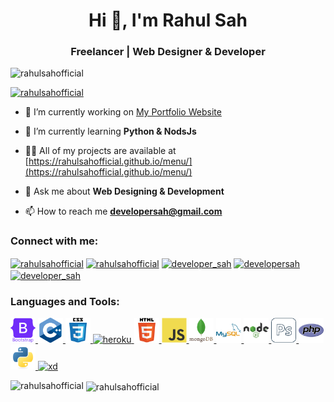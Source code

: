 <h1 align="center">Hi 👋, I'm Rahul Sah</h1>
<h3 align="center">Freelancer | Web Designer & Developer</h3>

<p align="left"> <img src="https://komarev.com/ghpvc/?username=rahulsahofficial&label=Profile%20views&color=0e75b6&style=flat" alt="rahulsahofficial" /> </p>

<p align="left"> <a href="https://github.com/ryo-ma/github-profile-trophy"><img src="https://github-profile-trophy.vercel.app/?username=rahulsahofficial" alt="rahulsahofficial" /></a> </p>

- 🔭 I’m currently working on [My Portfolio Website](#)

- 🌱 I’m currently learning **Python & NodsJs**

- 👨‍💻 All of my projects are available at [https://rahulsahofficial.github.io/menu/](https://rahulsahofficial.github.io/menu/)

- 💬 Ask me about **Web Designing & Development**

- 📫 How to reach me **developersah@gmail.com**

<h3 align="left">Connect with me:</h3>
<p align="left">
<a href="https://codepen.io/rahulsahofficial" target="blank"><img align="center" src="https://cdn.jsdelivr.net/npm/simple-icons@3.0.1/icons/codepen.svg" alt="rahulsahofficial" height="30" width="40" /></a>
<a href="https://dev.to/rahulsahofficial" target="blank"><img align="center" src="https://cdn.jsdelivr.net/npm/simple-icons@3.0.1/icons/dev-dot-to.svg" alt="rahulsahofficial" height="30" width="40" /></a>
<a href="https://twitter.com/developer_sah" target="blank"><img align="center" src="https://cdn.jsdelivr.net/npm/simple-icons@3.0.1/icons/twitter.svg" alt="developer_sah" height="30" width="40" /></a>
<a href="https://linkedin.com/in/developersah" target="blank"><img align="center" src="https://cdn.jsdelivr.net/npm/simple-icons@3.0.1/icons/linkedin.svg" alt="developersah" height="30" width="40" /></a>
<a href="https://instagram.com/developer_sah" target="blank"><img align="center" src="https://cdn.jsdelivr.net/npm/simple-icons@3.0.1/icons/instagram.svg" alt="developer_sah" height="30" width="40" /></a>
</p>

<h3 align="left">Languages and Tools:</h3>
<p align="left"> <a href="https://getbootstrap.com" target="_blank"> <img src="https://raw.githubusercontent.com/devicons/devicon/master/icons/bootstrap/bootstrap-plain-wordmark.svg" alt="bootstrap" width="40" height="40"/> </a> <a href="https://www.w3schools.com/cpp/" target="_blank"> <img src="https://raw.githubusercontent.com/devicons/devicon/master/icons/cplusplus/cplusplus-original.svg" alt="cplusplus" width="40" height="40"/> </a> <a href="https://www.w3schools.com/css/" target="_blank"> <img src="https://raw.githubusercontent.com/devicons/devicon/master/icons/css3/css3-original-wordmark.svg" alt="css3" width="40" height="40"/> </a> <a href="https://heroku.com" target="_blank"> <img src="https://www.vectorlogo.zone/logos/heroku/heroku-icon.svg" alt="heroku" width="40" height="40"/> </a> <a href="https://www.w3.org/html/" target="_blank"> <img src="https://raw.githubusercontent.com/devicons/devicon/master/icons/html5/html5-original-wordmark.svg" alt="html5" width="40" height="40"/> </a> <a href="https://developer.mozilla.org/en-US/docs/Web/JavaScript" target="_blank"> <img src="https://raw.githubusercontent.com/devicons/devicon/master/icons/javascript/javascript-original.svg" alt="javascript" width="40" height="40"/> </a> <a href="https://www.mongodb.com/" target="_blank"> <img src="https://raw.githubusercontent.com/devicons/devicon/master/icons/mongodb/mongodb-original-wordmark.svg" alt="mongodb" width="40" height="40"/> </a> <a href="https://www.mysql.com/" target="_blank"> <img src="https://raw.githubusercontent.com/devicons/devicon/master/icons/mysql/mysql-original-wordmark.svg" alt="mysql" width="40" height="40"/> </a> <a href="https://nodejs.org" target="_blank"> <img src="https://raw.githubusercontent.com/devicons/devicon/master/icons/nodejs/nodejs-original-wordmark.svg" alt="nodejs" width="40" height="40"/> </a> <a href="https://www.photoshop.com/en" target="_blank"> <img src="https://raw.githubusercontent.com/devicons/devicon/master/icons/photoshop/photoshop-line.svg" alt="photoshop" width="40" height="40"/> </a> <a href="https://www.php.net" target="_blank"> <img src="https://raw.githubusercontent.com/devicons/devicon/master/icons/php/php-original.svg" alt="php" width="40" height="40"/> </a> <a href="https://www.python.org" target="_blank"> <img src="https://raw.githubusercontent.com/devicons/devicon/master/icons/python/python-original.svg" alt="python" width="40" height="40"/> </a> <a href="https://www.adobe.com/products/xd.html" target="_blank"> <img src="https://cdn.worldvectorlogo.com/logos/adobe-xd.svg" alt="xd" width="40" height="40"/> </a> </p>

<p><img align="left" src="https://github-readme-stats.vercel.app/api/top-langs?username=rahulsahofficial&show_icons=true&locale=en&layout=compact" alt="rahulsahofficial" /></p>

<p>&nbsp;<img align="center" src="https://github-readme-stats.vercel.app/api?username=rahulsahofficial&show_icons=true&locale=en" alt="rahulsahofficial" /></p>
